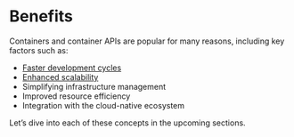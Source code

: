 # Benefits

Containers and container APIs are popular for many reasons, including key factors such as:

- [Faster development cycles](faster-development-cycles.md)
- [Enhanced scalability](enhanced-scalability.md)
- Simplifying infrastructure management
- Improved resource efficiency
- Integration with the cloud-native ecosystem

Let’s dive into each of these concepts in the upcoming sections.
